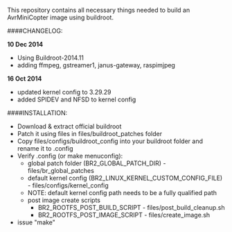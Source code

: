 This repository contains all necessary things needed to build an AvrMiniCopter image using buildroot.

####CHANGELOG:

**10 Dec 2014**
- Using Buildroot-2014.11
- adding ffmpeg, gstreamer1, janus-gateway, raspimjpeg

**16 Oct 2014**
- updated kernel config to 3.29.29
- added SPIDEV and NFSD to kernel config


####INSTALLATION:
- Download & extract official buildroot 
- Patch it using files in files/buildroot_patches folder
- Copy files/configs/buildroot_config into your buildroot folder and rename it to .config
- Verify .config (or make menuconfig):
	- global patch folder (BR2_GLOBAL_PATCH_DIR) - files/br_global_patches
	- default kernel config (BR2_LINUX_KERNEL_CUSTOM_CONFIG_FILE) - files/configs/kernel_config
	- NOTE: default kernel config path needs to be a fully qualified path
	- post image create scripts
		- BR2_ROOTFS_POST_BUILD_SCRIPT - files/post_build_cleanup.sh
		- BR2_ROOTFS_POST_IMAGE_SCRIPT - files/create_image.sh
- issue "make"
